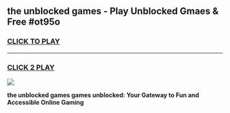 
## the unblocked games - Play Unblocked Gmaes & Free #ot95o
<h3>
<a href="https://news.freeplayer.one?title=the_unblocked_games&ref=03M">CLICK TO PLAY</a></h3>
<hr>

<h3>
<a href="https://news.freeplayer.one?title=the_unblocked_games&ref=03M">CLICK 2 PLAY</a>
  
</h3>

<a href="https://news.freeplayer.one?title=the_unblocked_games&ref=03M"><img src="https://clearcache.store/games.png"></a>


**the unblocked games games unblocked: Your Gateway to Fun and Accessible Online Gaming**
